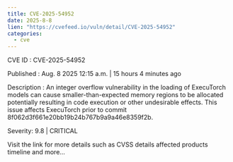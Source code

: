 ```yaml
--- 
title: CVE-2025-54952
date: 2025-8-8
lien: "https://cvefeed.io/vuln/detail/CVE-2025-54952"
categories:
  - cve
---
```


CVE ID : CVE-2025-54952

Published :  Aug. 8
2025
12:15 a.m. | 15 hours
4 minutes ago

Description : An integer overflow vulnerability in the loading of ExecuTorch models can cause smaller-than-expected memory regions to be allocated
potentially resulting in code execution or other undesirable effects. This issue affects ExecuTorch prior to commit 8f062d3f661e20bb19b24b767b9a9a46e8359f2b.

Severity: 9.8 | CRITICAL

Visit the link for more details
such as CVSS details
affected products
timeline
and more...
